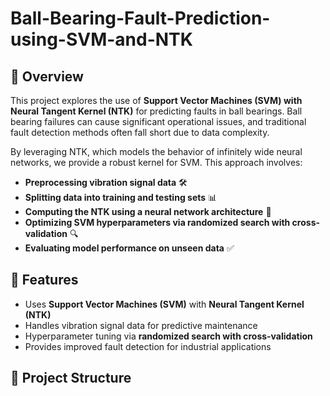 # Ball-Bearing-Fault-Prediction-using-SVM-and-NTK
## 📌 Overview
This project explores the use of **Support Vector Machines (SVM) with Neural Tangent Kernel (NTK)** for predicting faults in ball bearings. Ball bearing failures can cause significant operational issues, and traditional fault detection methods often fall short due to data complexity. 

By leveraging NTK, which models the behavior of infinitely wide neural networks, we provide a robust kernel for SVM. This approach involves:

- **Preprocessing vibration signal data** 🛠️
- **Splitting data into training and testing sets** 📊
- **Computing the NTK using a neural network architecture** 🧠
- **Optimizing SVM hyperparameters via randomized search with cross-validation** 🔍
- **Evaluating model performance on unseen data** ✅

## 🚀 Features
- Uses **Support Vector Machines (SVM)** with **Neural Tangent Kernel (NTK)**
- Handles vibration signal data for predictive maintenance
- Hyperparameter tuning via **randomized search with cross-validation**
- Provides improved fault detection for industrial applications

## 📂 Project Structure
